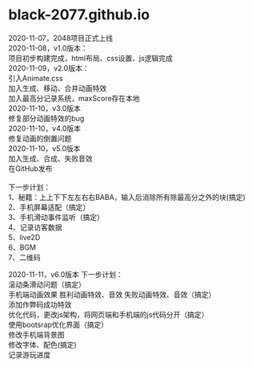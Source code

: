 # black-2077.github.io
2020-11-07，2048项目正式上线<br>
2020-11-08，v1.0版本：<br>
项目初步构建完成，html布局、css设置、js逻辑完成<br>
2020-11-09，v2.0版本：<br>
引入Animate.css<br>
加入生成、移动、合并动画特效<br>
加入最高分记录系统，maxScore存在本地<br>
2020-11-10，v3.0版本<br>
修复部分动画特效的bug<br>
2020-11-10，v4.0版本<br>
修复动画的倒置问题<br>
2020-11-10，v5.0版本<br>
加入生成、合成、失败音效<br>
在GitHub发布<br>
<br>
下一步计划：<br>
1、秘籍：上上下下左左右右BABA，输入后消除所有除最高分之外的块(搞定)<br>
2、手机屏幕适配（搞定）<br>
3、手机滑动事件监听（搞定）<br>
4、记录访客数据<br>
5、live2D<br>
6、BGM<br>
7、二维码<br>

2020-11-11，v6.0版本
下一步计划：<br>
滚动条滑动问题（搞定）<br>
手机端动画效果
胜利动画特效、音效
失败动画特效、音效（搞定）<br>
添加作弊码成功特效<br>
优化代码，更改js架构，将网页端和手机端的js代码分开（搞定）<br>
使用bootsrap优化界面（搞定）<br>
修改手机端背景图<br>
修改字体、配色(搞定)<br>
记录游玩进度<br>
